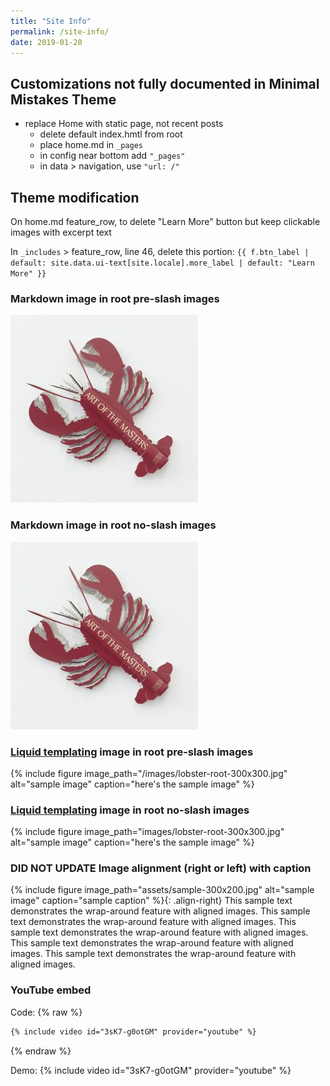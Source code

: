 ```yaml
---
title: "Site Info"
permalink: /site-info/
date: 2019-01-20
---
```


## Customizations not fully documented in Minimal Mistakes Theme
- replace Home with static page, not recent posts
  - delete default index.hmtl from root
  - place home.md in `_pages`
  - in config near bottom add `"_pages"`
  - in data > navigation, use `"url: /"`

## Theme modification

On home.md feature_row, to delete "Learn More" button but keep clickable images with excerpt text

In `_includes` > feature_row, line 46, delete this portion: `{{ f.btn_label | default: site.data.ui-text[site.locale].more_label | default: "Learn More" }}`

### Markdown image in root pre-slash images  
![root image caption](/images/lobster-root-300x300.jpg)

### Markdown image in root no-slash images  
![root image caption](images/lobster-root-300x300.jpg)

### [Liquid templating](https://jekyllrb.com/docs/liquid/) image in root pre-slash images  
{% include figure image_path="/images/lobster-root-300x300.jpg" alt="sample image" caption="here's the sample image" %}

### [Liquid templating](https://jekyllrb.com/docs/liquid/) image in root no-slash images  
{% include figure image_path="images/lobster-root-300x300.jpg" alt="sample image" caption="here's the sample image" %}

### DID NOT UPDATE Image alignment (right or left) with caption

{% include figure image_path="assets/sample-300x200.jpg" alt="sample image" caption="sample caption" %}{: .align-right}
This sample text demonstrates the wrap-around feature with aligned images. This sample text demonstrates the wrap-around feature with aligned images. This sample text demonstrates the wrap-around feature with aligned images. This sample text demonstrates the wrap-around feature with aligned images. This sample text demonstrates the wrap-around feature with aligned images.

### YouTube embed
Code:
{% raw %}
```markdown
{% include video id="3sK7-g0otGM" provider="youtube" %}
```
{% endraw %}

Demo:
{% include video id="3sK7-g0otGM" provider="youtube" %}
